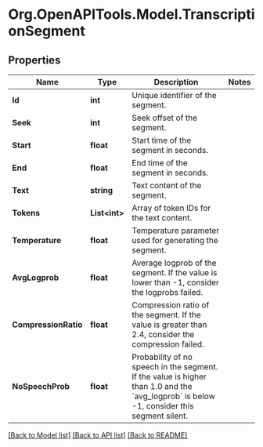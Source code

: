 # Org.OpenAPITools.Model.TranscriptionSegment

## Properties

Name | Type | Description | Notes
------------ | ------------- | ------------- | -------------
**Id** | **int** | Unique identifier of the segment. | 
**Seek** | **int** | Seek offset of the segment. | 
**Start** | **float** | Start time of the segment in seconds. | 
**End** | **float** | End time of the segment in seconds. | 
**Text** | **string** | Text content of the segment. | 
**Tokens** | **List&lt;int&gt;** | Array of token IDs for the text content. | 
**Temperature** | **float** | Temperature parameter used for generating the segment. | 
**AvgLogprob** | **float** | Average logprob of the segment. If the value is lower than -1, consider the logprobs failed. | 
**CompressionRatio** | **float** | Compression ratio of the segment. If the value is greater than 2.4, consider the compression failed. | 
**NoSpeechProb** | **float** | Probability of no speech in the segment. If the value is higher than 1.0 and the &#x60;avg_logprob&#x60; is below -1, consider this segment silent. | 

[[Back to Model list]](../README.md#documentation-for-models) [[Back to API list]](../README.md#documentation-for-api-endpoints) [[Back to README]](../README.md)

